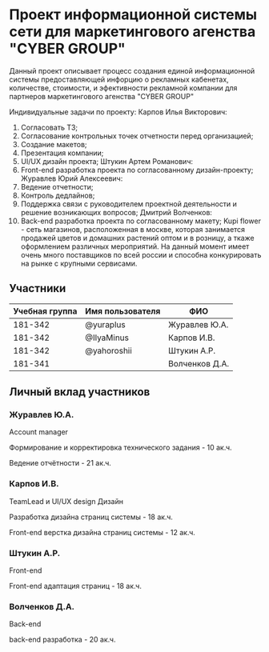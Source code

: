 # Проект информационной системы сети для маркетингового агенства "CYBER GROUP"

Данный проект описывает процесс создания единой информационной системы предоставляющей инфорцию о рекламных кабенетах, количестве, стоимости, и эфективности рекламной компании для партнеров маркетингового агенства "CYBER GROUP"

Индивидуальные задачи по проекту:
Карпов Илья Викторович: 
1)    Согласовать ТЗ;
2)    Согласование контрольных точек отчетности перед организацией; 
3)    Создание макетов;
4)    Презентация компании; 
5)    UI/UX дизайн проекта;
Штукин Артем Романович:
1)    Front-end разработка проекта по согласованному дизайн-проекту;
Журавлев Юрий Алексеевич:
1)    Ведение отчетности;
2)    Контроль дедлайнов;
3)    Поддержка связи с руководителем проектной деятельности и решение возникающих вопросов;
Дмитрий Волченков:
1)    Back-end разработка проекта по согласованному макету;
Kupi flower - сеть магазинов, расположенная в москве, которая занимается продажей цветов и домашних растений оптом и в розницу, а ткаже оформлением различных мероприятий. На данный момент имеет очень много поставщиков по всей россии и способна конкурировать на рынке с крупными сервисами.

## Участники

| Учебная группа | Имя пользователя | ФИО                      |
|----------------|------------------|--------------------------|
| 181-342        | @yuraplus        | Журавлев Ю.А.            |
| 181-342        | @IlyaMinus       | Карпов И.В.              |
| 181-342        | @yahoroshii      | Штукин А.Р.              |
| 181-341        |                  | Волченков Д.А.           |

## Личный вклад участников

### Журавлев Ю.А.

Account manager

Формирование и корректировка технического задания - 10 ак.ч.

Ведение отчётности - 21 ак.ч.


### Карпов И.В.

TeamLead и UI/UX design Дизайн

Разработка дизайна страниц системы - 18 ак.ч.

Front-end верстка дизайна страниц системы - 12 ак.ч.

### Штукин А.Р.

Front-end

Front-end адаптация страниц - 18 ак.ч.

### Волченков Д.А.

Back-end

back-end разработка - 20 ак.ч.

